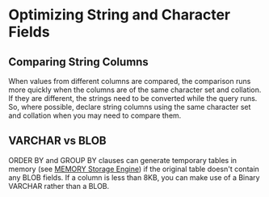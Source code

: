 # Optimizing String and Character Fields

## Comparing String Columns

When values from different columns are compared, the comparison runs more quickly when the columns are of the same character set and collation. If they are different, the strings need to be converted while the query runs. So, where possible, declare string columns using the same character set and collation when you may need to compare them.

## VARCHAR vs BLOB

ORDER BY and GROUP BY clauses can generate temporary tables in memory (see [MEMORY Storage Engine](/replication/optimization-and-tuning/query-optimizations/guiduuid-performance/mariadb/memory-storage-engine)) if the original table doesn't contain any BLOB fields. If a column is less than 8KB, you can make use of a Binary VARCHAR rather than a BLOB.